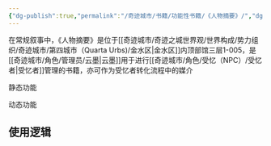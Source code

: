 ```yaml
---
{"dg-publish":true,"permalink":"/奇迹城市/书籍/功能性书籍/《人物摘要》/","dgPassFrontmatter":true}
---
```


在常规叙事中，《人物摘要》是位于[[奇迹城市/奇迹之城世界观/世界构成/势力组织/奇迹城市/第四城市（Quarta Urbs)/金水区\|金水区]]内顶部馆三层1-005，是[[奇迹城市/角色/管理员/云墨\|云墨]]用于进行[[奇迹城市/角色/受忆（NPC）/受忆者\|受忆者]]管理的书籍，亦可作为受忆者转化流程中的媒介

静态功能

动态功能

使用逻辑
-